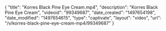 {
    "title": "Korres Black Pine Eye Cream.mp4",
    "description": "Korres Black Pine Eye Cream",
    "videoid": "99349687",
    "date_created": "1497654198",
    "date_modified": "1497654615",
    "type": "captivate",
    "layout": "video",
    "url": "\/v\/korres-black-pine-eye-cream-mp4\/99349687"
}